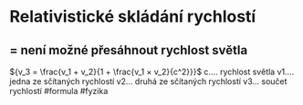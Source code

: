 # Relativistické skládání rychlostí
## = není možné přesáhnout rychlost světla
${v_3 = \frac{v_1 + v_2}{1 + \frac{v_1 × v_2}{c^2}}}$
c.... rychlost světla
v1.... jedna ze sčítaných rychlostí
v2... druhá ze sčítaných rychlostí
v3... součet rychlostí
#formula #fyzika  